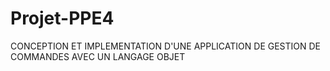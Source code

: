 # Projet-PPE4
CONCEPTION ET IMPLEMENTATION D'UNE APPLICATION DE GESTION DE COMMANDES AVEC UN LANGAGE OBJET
